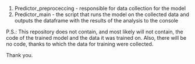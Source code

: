 
1) Predictor_preproceccing - responsible for data collection for the model
2) Predictor_main - the script that runs the model on the collected data and outputs the dataframe with the results of the analysis to the console

P.S.: This repository does not contain, and most likely will not contain, the code of the trained model and the data it was trained on.
Also, there will be no code, thanks to which the data for training were collected.

Thank you.
